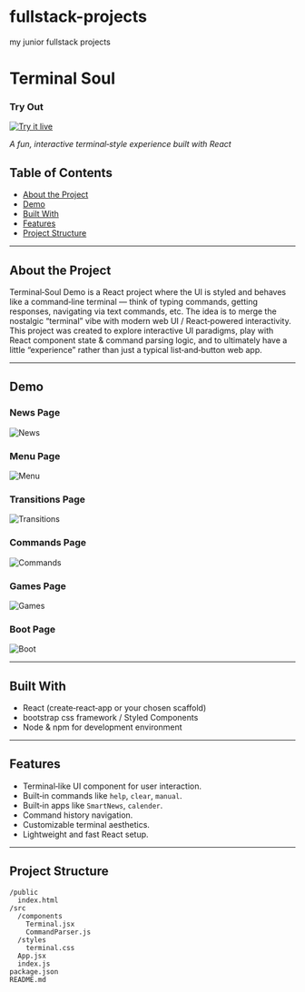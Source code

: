 # fullstack-projects
my junior fullstack projects
# Terminal Soul 
### Try Out
<a href="https://marslinoed.github.io/fullstack-projects/React_Projects/02_Terminal-Soul_Demo/build" target="_blank">
  <img src="../../assets/icons/try-it-out.svg" alt="Try it live"> 
</a>

*A fun, interactive terminal‑style experience built with React*

## Table of Contents
- [About the Project](#about-the-project)
- [Demo](#demo)
- [Built With](#built-with)
- [Features](#features)
- [Project Structure](#project-structure)

---

## About the Project
Terminal‑Soul Demo is a React project where the UI is styled and behaves like a command‑line terminal — think of typing commands, getting responses, navigating via text commands, etc. The idea is to merge the nostalgic “terminal” vibe with modern web UI / React‑powered interactivity.
This project was created to explore interactive UI paradigms, play with React component state & command parsing logic, and to ultimately have a little “experience” rather than just a typical list‑and‑button web app.

---

## Demo

### News Page
![News](Screenshots/news.png)

### Menu Page
![Menu](Screenshots/menu.png)

### Transitions Page
![Transitions](Screenshots/transitions.png)

### Commands Page
![Commands](Screenshots/commands.png)

### Games Page
![Games](Screenshots/games.png)

### Boot Page
![Boot](Screenshots/booting.png)

---

## Built With
- React (create‑react‑app or your chosen scaffold)
- bootstrap css framework / Styled Components
- Node & npm for development environment

---

## Features
- Terminal‑like UI component for user interaction.
- Built‑in commands like `help`, `clear`, `manual`.
- Built‑in apps like `SmartNews`, `calender`.
- Command history navigation.
- Customizable terminal aesthetics.
- Lightweight and fast React setup.

---

## Project Structure
```
/public
  index.html
/src
  /components
    Terminal.jsx
    CommandParser.js
  /styles
    terminal.css
  App.jsx
  index.js
package.json
README.md
```
